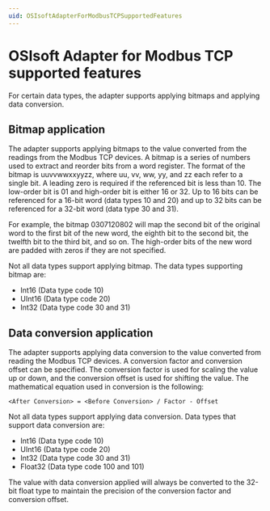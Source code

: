 ```yaml
---
uid: OSIsoftAdapterForModbusTCPSupportedFeatures
---
```


# OSIsoft Adapter for Modbus TCP supported features

For certain data types, the adapter supports applying bitmaps and applying data conversion.

## Bitmap application

The adapter supports applying bitmaps to the value converted from the readings from the Modbus TCP devices. A bitmap is a series of numbers used to extract and reorder bits from a word register. The format of the bitmap is uuvvwwxxyyzz, where uu, vv, ww, yy, and zz each refer to a single bit. A leading zero is required if the referenced bit is less than 10. The low-order bit is 01 and high-order bit is either 16 or 32. Up to 16 bits can be referenced for a 16-bit word (data types 10 and 20) and up to 32 bits can be referenced for a 32-bit word (data type 30 and 31).

For example, the bitmap 0307120802 will map the second bit of the original word to the first bit of the new word, the eighth bit to the second bit, the twelfth bit to the third bit, and so on. The high-order bits of the new word are padded with zeros if they are not specified.

Not all data types support applying bitmap. The data types supporting bitmap are:

- Int16 (Data type code 10)
- UInt16 (Data type code 20)
- Int32 (Data type code 30 and 31)

## Data conversion application

The adapter supports applying data conversion to the value converted from reading the Modbus TCP devices. A conversion factor and conversion offset can be specified. The conversion factor is used for scaling the value up or down, and the conversion offset is used for shifting the value. The mathematical equation used in conversion is the following:

 ```code
 <After Conversion> = <Before Conversion> / Factor - Offset
 ```

 Not all data types support applying data conversion. Data types that support data conversion are:

- Int16 (Data type code 10)
- UInt16 (Data type code 20)
- Int32 (Data type code 30 and 31)
- Float32 (Data type code 100 and 101)

The value with data conversion applied will always be converted to the 32-bit float type to maintain the precision of the conversion factor and conversion offset.

